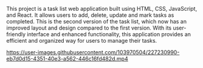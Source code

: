 This project is a task list web application built using HTML, CSS, JavaScript, and React. It allows users to add, delete, update and mark tasks as completed. This is the second version of the task list, which now has an improved layout and design compared to the first version. With its user-friendly interface and enhanced functionality, this application provides an efficient and organized way for users to manage their tasks.



https://user-images.githubusercontent.com/103970504/227230990-eb7d0d15-4351-40e3-a562-446c16fd482d.mp4

